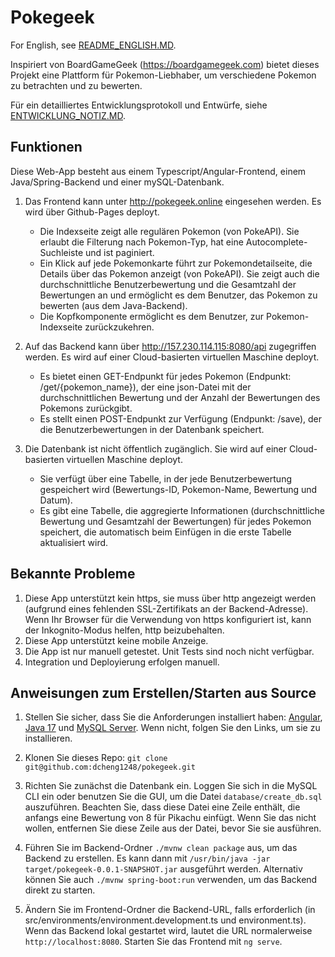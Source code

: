# Pokegeek
For English, see [README_ENGLISH.MD](./README_ENGLISH.md).

Inspiriert von BoardGameGeek (https://boardgamegeek.com) bietet dieses Projekt eine Plattform für Pokemon-Liebhaber, um verschiedene Pokemon zu betrachten und zu bewerten.

Für ein detailliertes Entwicklungsprotokoll und Entwürfe, siehe [ENTWICKLUNG_NOTIZ.MD](./ENTWICKLUNGS_NOTIZ.md). 


## Funktionen
Diese Web-App besteht aus einem Typescript/Angular-Frontend, einem Java/Spring-Backend und einer mySQL-Datenbank.
1. Das Frontend kann unter http://pokegeek.online eingesehen werden. Es wird über Github-Pages deployt. 
    - Die Indexseite zeigt alle regulären Pokemon (von PokeAPI). Sie erlaubt die Filterung nach Pokemon-Typ, hat eine Autocomplete-Suchleiste und ist paginiert.
    - Ein Klick auf jede Pokemonkarte führt zur Pokemondetailseite, die Details über das Pokemon anzeigt (von PokeAPI). Sie zeigt auch die durchschnittliche Benutzerbewertung und die Gesamtzahl der Bewertungen an und ermöglicht es dem Benutzer, das Pokemon zu bewerten (aus dem Java-Backend). 
    - Die Kopfkomponente ermöglicht es dem Benutzer, zur Pokemon-Indexseite zurückzukehren. 

2. Auf das Backend kann über http://157.230.114.115:8080/api zugegriffen werden. Es wird auf einer Cloud-basierten virtuellen Maschine deployt. 
    - Es bietet einen GET-Endpunkt für jedes Pokemon (Endpunkt: /get/{pokemon_name}), der eine json-Datei mit der durchschnittlichen Bewertung und der Anzahl der Bewertungen des Pokemons zurückgibt. 
    - Es stellt einen POST-Endpunkt zur Verfügung (Endpunkt: /save), der die Benutzerbewertungen in der Datenbank speichert. 

3. Die Datenbank ist nicht öffentlich zugänglich. Sie wird auf einer Cloud-basierten virtuellen Maschine deployt. 
    - Sie verfügt über eine Tabelle, in der jede Benutzerbewertung gespeichert wird (Bewertungs-ID, Pokemon-Name, Bewertung und Datum). 
    - Es gibt eine Tabelle, die aggregierte Informationen (durchschnittliche Bewertung und Gesamtzahl der Bewertungen) für jedes Pokemon speichert, die automatisch beim Einfügen in die erste Tabelle aktualisiert wird. 

## Bekannte Probleme
1. Diese App unterstützt kein https, sie muss über http angezeigt werden (aufgrund eines fehlenden SSL-Zertifikats an der Backend-Adresse). Wenn Ihr Browser für die Verwendung von https konfiguriert ist, kann der Inkognito-Modus helfen, http beizubehalten.
2. Diese App unterstützt keine mobile Anzeige. 
3. Die App ist nur manuell getestet. Unit Tests sind noch nicht verfügbar. 
4. Integration und Deployierung erfolgen manuell.

## Anweisungen zum Erstellen/Starten aus Source
1. Stellen Sie sicher, dass Sie die Anforderungen installiert haben: [Angular](https://angular.io/guide/setup-local), [Java 17](https://docs.oracle.com/en/java/javase/17/install/#Java-Platform%2C-Standard-Edition) und [MySQL Server](https://dev.mysql.com/doc/mysql-installation-excerpt/5.7/en/). Wenn nicht, folgen Sie den Links, um sie zu installieren. 

2. Klonen Sie dieses Repo: `git clone git@github.com:dcheng1248/pokegeek.git`

3. Richten Sie zunächst die Datenbank ein. Loggen Sie sich in die MySQL CLI ein oder benutzen Sie die GUI, um die Datei `database/create_db.sql` auszuführen. Beachten Sie, dass diese Datei eine Zeile enthält, die anfangs eine Bewertung von 8 für Pikachu einfügt. Wenn Sie das nicht wollen, entfernen Sie diese Zeile aus der Datei, bevor Sie sie ausführen. 

4. Führen Sie im Backend-Ordner `./mvnw clean package` aus, um das Backend zu erstellen. Es kann dann mit `/usr/bin/java -jar target/pokegeek-0.0.1-SNAPSHOT.jar` ausgeführt werden. Alternativ können Sie auch `./mvnw spring-boot:run` verwenden, um das Backend direkt zu starten.

5. Ändern Sie im Frontend-Ordner die Backend-URL, falls erforderlich (in src/environments/environment.development.ts und environment.ts). Wenn das Backend lokal gestartet wird, lautet die URL normalerweise `http://localhost:8080`. Starten Sie das Frontend mit `ng serve`. 
